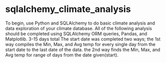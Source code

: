 # sqlalchemy_climate_analysis
To begin, use Python and SQLAlchemy to do basic climate analysis and data exploration of your climate database. All of the following analysis should be completed using SQLAlchemy ORM queries, Pandas, and Matplotlib.
3-15 days total
The start date was completed two ways; 
    the 1st way compiles the Min, Max, and Avg temp for every single day from the start date to the last date of the data.
    the 2nd way finds the Min, Max, and Avg temp for range of days from the date given(start).
